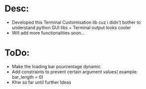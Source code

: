 # Desc: 
- Developed this Terminal Customisation lib cuz i didn't bother to understand python GUI libs + Terminal output looks cooler
- Will add more functionalities soon...

# ToDo:
- Make the loading bar pourcentage dynamic
- Add constraints to prevent certain argument values( example: bar_length = 0)
- Khw so far until further Ideas
